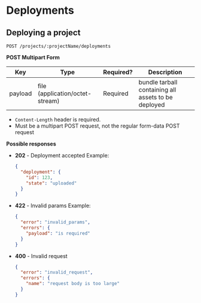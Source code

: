 # Deployments

## Deploying a project

```
POST /projects/:projectName/deployments
```

**POST Multipart Form**

| Key     | Type                            | Required? | Description                                         |
| ------- | ------------------------------- | --------- | --------------------------------------------------- |
| payload | file (application/octet-stream) | Required  | bundle tarball containing all assets to be deployed |

* `Content-Length` header is required.
* Must be a multipart POST request, not the regular form-data POST request

**Possible responses**

* **202** - Deployment accepted
  Example:
  ```json
  {
    "deployment": {
      "id": 123,
      "state": "uploaded"
    }
  }
  ```

* **422** - Invalid params
  Example:
  ```json
  {
    "error": "invalid_params",
    "errors": {
      "payload": "is required"
    }
  }
  ```

* **400** - Invalid request
  ```json
  {
    "error": "invalid_request",
    "errors": {
      "name": "request body is too large"
    }
  }
  ```

